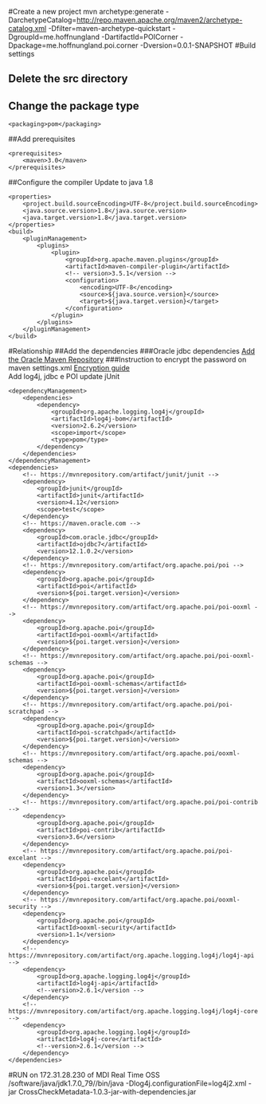 #Create a new project
mvn archetype:generate -DarchetypeCatalog=http://repo.maven.apache.org/maven2/archetype-catalog.xml -Dfilter=maven-archetype-quickstart -DgroupId=me.hoffnungland -DartifactId=POICorner -Dpackage=me.hoffnungland.poi.corner -Dversion=0.0.1-SNAPSHOT
#Build settings
## Delete the src directory
## Change the package type

	<packaging>pom</packaging>

##Add prerequisites

	<prerequisites>
		<maven>3.0</maven>
	</prerequisites>
##Configure the compiler
Update to java 1.8<br>

	<properties>
		<project.build.sourceEncoding>UTF-8</project.build.sourceEncoding>
		<java.source.version>1.8</java.source.version>
		<java.target.version>1.8</java.target.version>
	</properties>
	<build>
		<pluginManagement>
			<plugins>
				<plugin>
					<groupId>org.apache.maven.plugins</groupId>
					<artifactId>maven-compiler-plugin</artifactId>
					<!-- version>3.5.1</version -->
					<configuration>
						<encoding>UTF-8</encoding>
						<source>${java.source.version}</source>
						<target>${java.target.version}</target>
					</configuration>
				</plugin>
			</plugins>
		</pluginManagement>
	</build>

#Relationship
##Add the dependencies
###Oracle jdbc dependencies
[Add the Oracle Maven Repository](http://docs.oracle.com/middleware/1213/core/MAVEN/config_maven_repo.htm#MAVEN9010)
###Instruction to encrypt the password on maven settings.xml
[Encryption guide](http://maven.apache.org/guides/mini/guide-encryption.html)<br>
Add log4j, jdbc e POI update jUnit<br>


	<dependencyManagement>
		<dependencies>
			<dependency>
				<groupId>org.apache.logging.log4j</groupId>
				<artifactId>log4j-bom</artifactId>
				<version>2.6.2</version>
				<scope>import</scope>
				<type>pom</type>
			</dependency>
		</dependencies>
	</dependencyManagement>
	<dependencies>
		<!-- https://mvnrepository.com/artifact/junit/junit -->
		<dependency>
			<groupId>junit</groupId>
			<artifactId>junit</artifactId>
			<version>4.12</version>
			<scope>test</scope>
		</dependency>
		<!-- https://maven.oracle.com -->
		<dependency>
			<groupId>com.oracle.jdbc</groupId>
			<artifactId>ojdbc7</artifactId>
			<version>12.1.0.2</version>
		</dependency>
		<!-- https://mvnrepository.com/artifact/org.apache.poi/poi -->
		<dependency>
			<groupId>org.apache.poi</groupId>
			<artifactId>poi</artifactId>
			<version>${poi.target.version}</version>
		</dependency>
		<!-- https://mvnrepository.com/artifact/org.apache.poi/poi-ooxml -->
		<dependency>
			<groupId>org.apache.poi</groupId>
			<artifactId>poi-ooxml</artifactId>
			<version>${poi.target.version}</version>
		</dependency>
		<!-- https://mvnrepository.com/artifact/org.apache.poi/poi-ooxml-schemas -->
		<dependency>
			<groupId>org.apache.poi</groupId>
			<artifactId>poi-ooxml-schemas</artifactId>
			<version>${poi.target.version}</version>
		</dependency>
		<!-- https://mvnrepository.com/artifact/org.apache.poi/poi-scratchpad -->
		<dependency>
			<groupId>org.apache.poi</groupId>
			<artifactId>poi-scratchpad</artifactId>
			<version>${poi.target.version}</version>
		</dependency>
		<!-- https://mvnrepository.com/artifact/org.apache.poi/ooxml-schemas -->
		<dependency>
			<groupId>org.apache.poi</groupId>
			<artifactId>ooxml-schemas</artifactId>
			<version>1.3</version>
		</dependency>
		<!-- https://mvnrepository.com/artifact/org.apache.poi/poi-contrib -->
		<dependency>
			<groupId>org.apache.poi</groupId>
			<artifactId>poi-contrib</artifactId>
			<version>3.6</version>
		</dependency>
		<!-- https://mvnrepository.com/artifact/org.apache.poi/poi-excelant -->
		<dependency>
			<groupId>org.apache.poi</groupId>
			<artifactId>poi-excelant</artifactId>
			<version>${poi.target.version}</version>
		</dependency>
		<!-- https://mvnrepository.com/artifact/org.apache.poi/ooxml-security -->
		<dependency>
			<groupId>org.apache.poi</groupId>
			<artifactId>ooxml-security</artifactId>
			<version>1.1</version>
		</dependency>
		<!-- https://mvnrepository.com/artifact/org.apache.logging.log4j/log4j-api -->
		<dependency>
			<groupId>org.apache.logging.log4j</groupId>
			<artifactId>log4j-api</artifactId>
			<!--version>2.6.1</version -->
		</dependency>
		<!-- https://mvnrepository.com/artifact/org.apache.logging.log4j/log4j-core -->
		<dependency>
			<groupId>org.apache.logging.log4j</groupId>
			<artifactId>log4j-core</artifactId>
			<!--version>2.6.1</version -->
		</dependency>
	</dependencies>

	
	
#RUN on 172.31.28.230 of MDI Real Time OSS
/software/java/jdk1.7.0_79//bin/java -Dlog4j.configurationFile=log4j2.xml -jar CrossCheckMetadata-1.0.3-jar-with-dependencies.jar